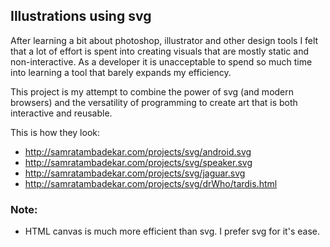 ## Illustrations using svg

  After learning a bit about photoshop, illustrator and other design tools I felt that a lot of effort is spent into creating visuals that are mostly static and non-interactive. As a developer it is unacceptable to spend so much time into learning a tool that barely expands my efficiency. 

  This project is my attempt to combine the power of svg (and modern browsers) and the versatility of programming to create art that is both interactive and reusable.
  
  This is how they look:
  - http://samratambadekar.com/projects/svg/android.svg
  - http://samratambadekar.com/projects/svg/speaker.svg
  - http://samratambadekar.com/projects/svg/jaguar.svg
  - http://samratambadekar.com/projects/svg/drWho/tardis.html
  

### Note: 
  - HTML canvas is much more efficient than svg. I prefer svg for it's ease.
